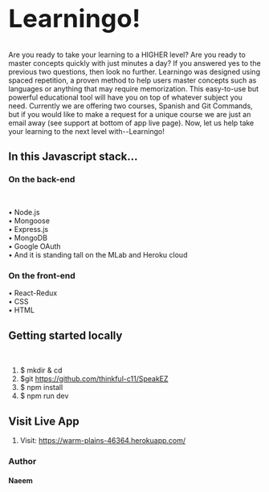 <h1 style="font-size: 50px">Learningo!</h1>


Are you ready to take your learning to a HIGHER level? Are you ready to master concepts quickly with just minutes a day? If you answered yes to the previous two questions, then look no further. Learningo was designed using spaced repetition, a proven method to help users master concepts such as languages or anything that may require memorization. This easy-to-use but powerful educational tool will have you on top of whatever subject you need. Currently we are offering two courses, Spanish and Git Commands, but if you would like to make a request for a unique course we are just an email away (see support at bottom of app live page). Now, let us help take your learning to the next level with--Learningo!


<h2>In this Javascript stack…</h2>

<h3>On the back-end</h3><br>

• Node.js <br>
•	Mongoose <br>
•	Express.js <br>
•	MongoDB <br>
•	Google OAuth <br>
•	And it is standing tall on the MLab and Heroku cloud<br> 

<h3>On the front-end</h3>
•	React-Redux <br>
•	CSS <br>
•	HTML <br>

<h2>Getting started locally</h2><br>

1.	$ mkdir <foldername> & cd <foldername>
2.  $git https://github.com/thinkful-c11/SpeakEZ<br>
3.	$ npm install<br>
4.	$ npm run dev<br>

<h2>Visit Live App</h2>

1.	Visit: https://warm-plains-46364.herokuapp.com/ <br>


<h3>Author</h3>
<h4>Naeem</h4>
